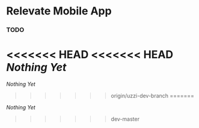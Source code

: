 # Relevate Mobile App

### TODO
<<<<<<< HEAD
<<<<<<< HEAD
_Nothing Yet_
=======
_Nothing Yet_
>>>>>>> origin/uzzi-dev-branch
=======

_Nothing Yet_

>>>>>>> dev-master
